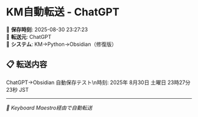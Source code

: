 # KM自動転送 - ChatGPT

📅 **保存時刻**: 2025-08-30 23:27:23  
📱 **転送元**: ChatGPT  
🔧 **システム**: KM→Python→Obsidian（修復版）

## 📋 転送内容

ChatGPT→Obsidian 自動保存テスト\n時刻: 2025年 8月30日 土曜日 23時27分23秒 JST

---

*🤖 Keyboard Maestro経由で自動転送*
